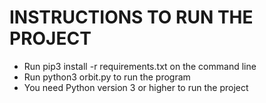 # INSTRUCTIONS TO RUN THE PROJECT
 -  Run pip3 install -r requirements.txt on the command line
 -  Run python3 orbit.py to run the program
 -  You need Python version 3 or higher to run the project